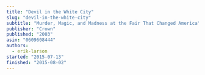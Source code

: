 ```yaml
---
title: "Devil in the White City"
slug: "devil-in-the-white-city"
subtitle: "Murder, Magic, and Madness at the Fair That Changed America"
publisher: "Crown"
published: "2003"
asin: "0609608444"
authors:
  - erik-larson
started: "2015-07-13"
finished: "2015-08-02"
---
```

